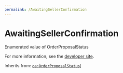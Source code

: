 ```yaml
---
permalink: /AwaitingSellerConfirmation
---
```


# AwaitingSellerConfirmation
Enumerated value of OrderProposalStatus

For more information, see the [developer site](https://developer.openactive.io/data-model/types/awaitingsellerconfirmation).

Inherits from: [`oa:OrderProposalStatus`](https://openactive.io/OrderProposalStatus)]
